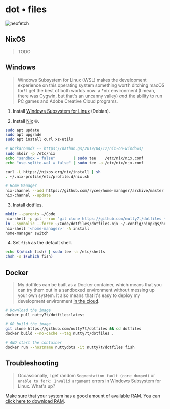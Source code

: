 # dot • files

![neofetch](https://user-images.githubusercontent.com/40926021/71704201-1cd09f00-2d96-11ea-8c0d-9f0e8821a64f.png)

## NixOS

> TODO

## Windows

> Windows Subsystem for Linux (WSL) makes the development experience on this
> operating system something worth ditching macOS for! I get the best of both
> worlds now: a *nix environment (I mean, there was Cygwin, but that's an
> uncanny valley) *and* the ability to run PC games and Adobe Creative Cloud
> programs.

1. Install [Windows Subsystem for Linux] (Debian).

2. Install [Nix] ❆.

``` sh
sudo apt update
sudo apt upgrade
sudo apt install curl xz-utils

# Workarounds -- https://nathan.gs/2019/04/12/nix-on-windows/
sudo mkdir -p /etc/nix
echo "sandbox = false"        | sudo tee    /etc/nix/nix.conf
echo "use-sqlite-wal = false" | sudo tee -a /etc/nix/nix.conf

curl -L https://nixos.org/nix/install | sh
. ~/.nix-profile/etc/profile.d/nix.sh

# Home Manager
nix-channel --add https://github.com/rycee/home-manager/archive/master.tar.gz home-manager
nix-channel --update
```

3. Install dotfiles.

``` sh
mkdir --parents ~/Code
nix-shell -p git --run "git clone https://github.com/nutty7t/dotfiles ~/Code/dotfiles"
ln --symbolic --force ~/Code/dotfiles/dotfiles.nix ~/.config/nixpkgs/home.nix
nix-shell '<home-manager>' -A install
home-manager switch
```

4. Set `fish` as the default shell.

``` sh
echo $(which fish) | sudo tee -a /etc/shells
chsh -s $(which fish)
```

## Docker

> My dotfiles can be built as a Docker container, which means that you can try
> them out in a sandboxed environment without messing up your own system. It
> also means that it's easy to deploy my development environment [in the cloud].

``` sh
# Download the image
docker pull nutty7t/dotfiles:latest

# OR build the image
git clone https://github.com/nutty7t/dotfiles && cd dotfiles
docker build --no-cache --tag nutty7t/dotfiles .

# AND start the container
docker run --hostname nuttydots -it nutty7t/dotfiles fish
```

## Troubleshooting

> Occassionally, I get random `Segmentation fault (core dumped)` or `unable to
> fork: Invalid argument` errors in Windows Subsystem for Linux. What's up?

Make sure that your system has a good amount of available RAM. You can
[click here to download RAM].

<!-- References -->
[Windows Subsystem for Linux]: https://docs.microsoft.com/en-us/windows/wsl/install-win10
[Nix]: https://nixos.org/nix/
[in the cloud]: https://github.com/nutty7t/cloud
[Docker Hub]: https://hub.docker.com/repository/docker/nutty7t/dotfiles
[click here to download RAM]: https://downloadmoreram.com/
